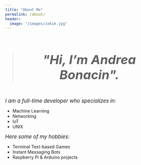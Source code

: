```yaml
---
title: "About Me"
permalink: /about/
header:
  image: "/images/zakim.jpg"
---
```


<br>

> # _**<center><big><big>"Hi, I’m Andrea Bonacin".</big></big></center>**_

<br>

*<big>I am a full-time developer who specializes in:</big>*
* Machine Learning
* Networking
* IoT
* UNIX

*<big>Here some of my hobbies:</big>*

* Terminal Text-based Games
* Instant Messaging Bots
* Raspberry Pi & Arduino projects
